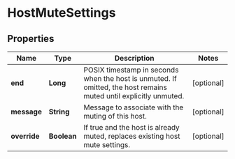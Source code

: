 

# HostMuteSettings

## Properties

Name | Type | Description | Notes
------------ | ------------- | ------------- | -------------
**end** | **Long** | POSIX timestamp in seconds when the host is unmuted. If omitted, the host remains muted until explicitly unmuted. |  [optional]
**message** | **String** | Message to associate with the muting of this host. |  [optional]
**override** | **Boolean** | If true and the host is already muted, replaces existing host mute settings. |  [optional]



